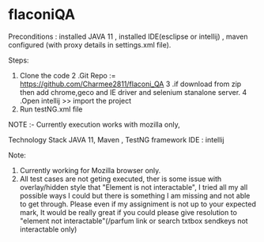 # flaconiQA

Preconditions :
installed JAVA 11 , installed IDE(esclipse or intellij) , maven configured (with proxy details in settings.xml file).

Steps: 
1. Clone the code 
2 .Git Repo := https://github.com/Charmee2811/flaconi_QA
3 .if download from zip then add chrome,geco and IE driver and selenium stanalone server.
4 .Open intellij >> import the project
5. Run testNG.xml file

NOTE :- Currently execution works with mozilla only, 


Technology Stack
JAVA 11, Maven , TestNG framework
IDE : intellij 

Note:
1. Currently working for Mozilla browser only.
2. All test cases are not geting executed, ther is some issue with overlay/hidden style that "Element is not interactable", I tried all my all possible ways I could but there is something I am missing and not able to get through.
Please even if my assigniment is not up to your expected mark, It would be really great if you could please give resolution to "element not interactable"(/parfum link or search txtbox sendkeys not interactable only) 
 
